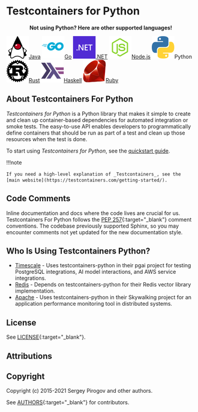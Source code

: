 # Testcontainers for Python

<p align=center><strong>Not using Python? Here are other supported languages!</strong></p>
<div class="card-grid">
    <a href="https://java.testcontainers.org/" class="card-grid-item"><img src="language-logos/java.svg"/>Java</a>
    <a href="https://golang.testcontainers.org/" class="card-grid-item"><img src="language-logos/go.svg"/>Go</a>
    <a href="https://dotnet.testcontainers.org/" class="card-grid-item"><img src="language-logos/dotnet.svg"/>.NET</a>
    <a href="https://node.testcontainers.org/" class="card-grid-item"><img src="language-logos/nodejs.svg"/>Node.js</a>
    <a class="card-grid-item"><img src="language-logos/python.svg"/>Python</a>
    <a href="https://docs.rs/testcontainers/latest/testcontainers/" class="card-grid-item"><img src="language-logos/rust.svg"/>Rust</a>
    <a href="https://github.com/testcontainers/testcontainers-hs/" class="card-grid-item" ><img src="language-logos/haskell.svg"/>Haskell</a>
    <a href="https://github.com/testcontainers/testcontainers-ruby/" class="card-grid-item" ><img src="language-logos/ruby.svg"/>Ruby</a>
</div>

## About Testcontainers For Python

_Testcontainers for Python_ is a Python library that makes it simple to create and clean up container-based dependencies for automated integration or smoke tests. The easy-to-use API enables developers to programmatically define containers that should be run as part of a test and clean up those resources when the test is done.

To start using _Testcontainers for Python_, see the [quickstart guide](quickstart.md).

!!!note

    If you need a high-level explanation of _Testcontainers_, see the [main website](https://testcontainers.com/getting-started/).

## Code Comments

Inline documentation and docs where the code lives are crucial for us. Testcontainers For Python follows the [PEP 257](https://peps.python.org/pep-0257/){:target="\_blank"} comment conventions. The codebase previously supported Sphinx, so you may encounter comments not yet updated for the new documentation style.

## Who Is Using Testcontainers Python?

- [Timescale](https://www.timescale.com/) - Uses testcontainers-python in their pgai project for testing PostgreSQL integrations, AI model interactions, and AWS service integrations.
- [Redis](https://redis.io/) - Depends on testcontainers-python for their Redis vector library implementation.
- [Apache](https://skywalking.apache.org/) - Uses testcontainers-python in their Skywalking project for an application performance monitoring tool in distributed systems.

## License

See [LICENSE](https://raw.githubusercontent.com/testcontainers/testcontainers-python/refs/heads/main/LICENSE.txt){:target="\_blank"}.

## Attributions

## Copyright

Copyright (c) 2015-2021 Sergey Pirogov and other authors.

See [AUTHORS](https://github.com/testcontainers/testcontainers-python/graphs/contributors){:target="\_blank"} for contributors.
